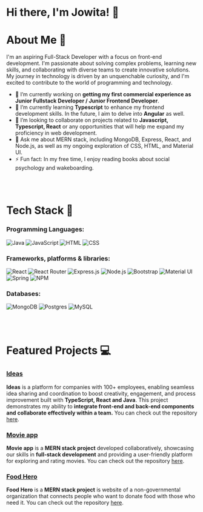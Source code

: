 # Hi there, I'm Jowita! 👋

# About Me 🚀

I'm an aspiring Full-Stack Developer with a focus on front-end development. I'm passionate about solving complex problems, learning new skills, and collaborating with diverse teams to create innovative solutions. My journey in technology is driven by an unquenchable curiosity, and I'm excited to contribute to the world of programming and technology.


- 🔭 I’m currently working on **getting my first commercial experience as Junior Fullstack Developer / Junior Frontend Developer**.
- 🌱 I’m currently learning **Typescript** to enhance my frontend development skills. In the future, I aim to delve into **Angular** as well.
- 👯 I’m looking to collaborate on projects related to **Javascript, Typescript, React**  or any opportunities that will help me expand my proficiency in web development.
- 💬 Ask me about MERN stack, including MongoDB, Express, React, and Node.js, as well as my ongoing exploration of CSS, HTML, and Material UI.
- ⚡ Fun fact: In my free time, I enjoy reading books about social psychology and wakeboarding.

<br/>
<br/>

# Tech Stack 🧠
### Programming Languages:
![Java](https://img.shields.io/badge/java-%23ED8B00.svg?style=for-the-badge&logo=openjdk&logoColor=white)
![JavaScript](https://img.shields.io/badge/-JavaScript-F7DF1E?style=flat-square&logo=javascript&logoColor=black)
![HTML](https://img.shields.io/badge/-HTML-E34F26?style=flat-square&logo=html5&logoColor=white)
![CSS](https://img.shields.io/badge/-CSS-1572B6?style=flat-square&logo=css3&logoColor=white)

### Frameworks, platforms & libraries:

![React](https://img.shields.io/badge/-React-61DAFB?style=flat-square&logo=react&logoColor=black)
![React Router](https://img.shields.io/badge/React_Router-CA4245?style=for-the-badge&logo=react-router&logoColor=white)
![Express.js](https://img.shields.io/badge/express.js-%23404d59.svg?style=for-the-badge&logo=express&logoColor=%2361DAFB)
![Node.js](https://img.shields.io/badge/-Node.js-339933?style=flat-square&logo=node.js&logoColor=white)
![Bootstrap](https://img.shields.io/badge/Bootstrap-563D7C?style=for-the-badge&logo=bootstrap&logoColor=white)
![Material UI](https://img.shields.io/badge/Material%20UI-007FFF?style=for-the-badge&logo=mui&logoColor=white)
![Spring](https://img.shields.io/badge/spring-%236DB33F.svg?style=for-the-badge&logo=spring&logoColor=white)
![NPM](https://img.shields.io/badge/NPM-%23CB3837.svg?style=for-the-badge&logo=npm&logoColor=white)

### Databases:
![MongoDB](https://img.shields.io/badge/MongoDB-%234ea94b.svg?style=for-the-badge&logo=mongodb&logoColor=white)
![Postgres](https://img.shields.io/badge/postgres-%23316192.svg?style=for-the-badge&logo=postgresql&logoColor=white)
![MySQL](https://img.shields.io/badge/mysql-%2300f.svg?style=for-the-badge&logo=mysql&logoColor=white)

<br/>
<br/>


# Featured Projects 💻

### [Ideas](https://github.com/ptatarczuk/Ideas)


**Ideas** is a platform for companies with 100+ employees, enabling seamless idea sharing and coordination to boost creativity, engagement, and process improvement built with **TypeScript, React and Java**. This project demonstrates my ability to **integrate front-end and back-end components and collaborate effectively within a team.** You can check out the repository [here](https://github.com/ptatarczuk/Ideas).

### [Movie app](https://github.com/Jovi-dr/Movie-App)


**Movie app** is a **MERN stack project** developed collaboratively, showcasing our skills in **full-stack development** and providing a user-friendly platform for exploring and rating movies.  You can check out the repository [here](https://github.com/Jovi-dr/Movie-App).


### [Food Hero](https://github.com/Jovi-dr/Food-Hero)
**Food Hero** is a **MERN stack project** is website of a non-governmental organization that connects people who want to donate food with those who need it. You can check out the repository [here](https://github.com/Jovi-dr/Food-Hero).




